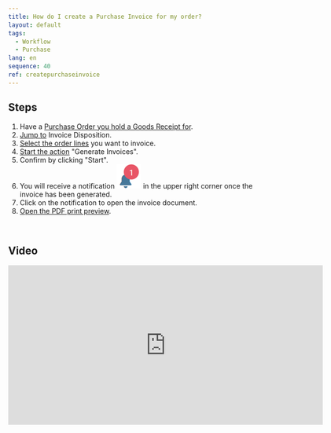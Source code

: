 ```yaml
---
title: How do I create a Purchase Invoice for my order?
layout: default
tags:
  - Workflow
  - Purchase
lang: en
sequence: 40
ref: createpurchaseinvoice
---
```


## Steps

1. Have a [Purchase Order you hold a Goods Receipt for](CreateGoodsReceipt).
1. [Jump to](JumptoviaSidebar) Invoice Disposition.
1. [Select the order lines](RecordSelection) you want to invoice.
1. [Start the action](StartAction) "Generate Invoices".
1. Confirm by clicking "Start".
1. You will receive a notification ![](assets/NotificationBell_WebUI.png) in the upper right corner once the invoice has been generated.
1. Click on the notification to open the invoice document.
1. [Open the PDF print preview](PrintPreview).
<br>

## Video

<iframe src="https://player.vimeo.com/video/207000167" width="640" height="325" frameborder="0" webkitallowfullscreen mozallowfullscreen allowfullscreen></iframe>

